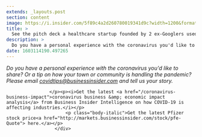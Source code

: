 ```yaml
--- 
extends: _layouts.post 
section: content 
image: https://i.insider.com/5f89c4a2d260780019341d9c?width=1200&format=jpeg 
title: > 
  See the pitch deck a healthcare startup founded by 2 ex-Googlers used to raise $47 million 
description: > 
  Do you have a personal experience with the coronavirus you'd like to share?Or a tip on how your town or community is handling the pandemic?Please email covidtips@businessinsider.com and tell us your story.Get the latest coronavirus business & economic impact analysis from Business Insider Intelligence on how COVID-19 is affecting industries.Get the latest Pfizer stock price here. 
date: 1603114190.497265 
--- 
```

<div><p class="body-italic"><i>Do you have a personal experience with the coronavirus you'd like to share? Or a tip on how your town or community is handling the pandemic? Please email <a href="mailto:covidtips@businessinsider.com">covidtips@businessinsider.com</a> and tell us your story.</i>
                    
                    </p><p><i>Get the latest <a href="/coronavirus-business-impact">coronavirus business &amp; economic impact analysis</a> from Business Insider Intelligence on how COVID-19 is affecting industries.</i></p>
                          <p class="body-italic">Get the latest Pfizer stock price<a href="http://markets.businessinsider.com/stock/pfe-Quote"> here.</a></p>
                      </div>